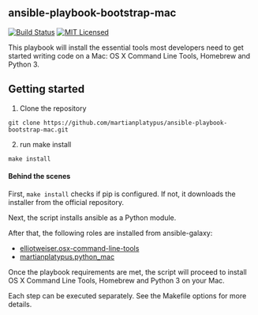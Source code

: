 ansible-playbook-bootstrap-mac
------------------------------
[![Build Status][badge-travis]][link-travis]
[![MIT Licensed][badge-license]][link-license]

This playbook will install the essential tools most developers need to get started writing code on a Mac: OS X Command Line Tools, Homebrew and Python 3.

Getting started
------------

1. Clone the repository
```
git clone https://github.com/martianplatypus/ansible-playbook-bootstrap-mac.git
```
2. run make install
```
make install
```

#### Behind the scenes
First, `make install` checks if pip is configured. If not, it downloads the installer from the official repository.

Next, the script installs ansible as a Python module.

After that, the following roles are installed from ansible-galaxy:
* [elliotweiser.osx-command-line-tools][link-galaxy-clt]
* [martianplatypus.python_mac][link-galaxy-python3]

Once the playbook requirements are met, the script will proceed to install OS X Command Line Tools, Homebrew and Python 3 on your Mac.

Each step can be executed separately. See the Makefile options for more details.

 [badge-license]: https://img.shields.io/github/license/martianplatypus/ansible-playbook-bootstrap-mac
 [badge-travis]: https://img.shields.io/travis/com/martianplatypus/ansible-playbook-bootstrap-mac
 [link-galaxy-clt]: https://galaxy.ansible.com/elliotweiser/osx-command-line-tools
 [link-galaxy-python3]: https://galaxy.ansible.com/martianplatypus/python_mac
 [link-license]: https://github.com/martianplatypus/ansible-playbook-bootstrap-mac/blob/master/LICENSE
 [link-travis]: https://travis-ci.com/github/martianplatypus/ansible-playbook-bootstrap-mac/
